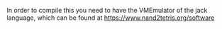 In order to compile this you need to have the VMEmulator of the jack language, which can be found at https://www.nand2tetris.org/software
